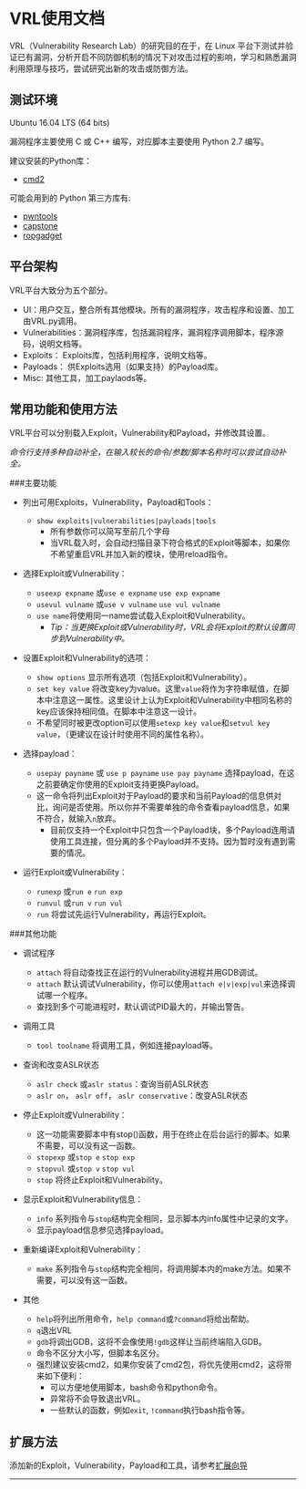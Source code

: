# VRL使用文档

VRL（Vulnerability Research Lab）的研究目的在于，在 Linux 平台下测试并验证已有漏洞，分析开启不同防御机制的情况下对攻击过程的影响，学习和熟悉漏洞利用原理与技巧，尝试研究出新的攻击或防御方法。

## 测试环境
Ubuntu 16.04 LTS (64 bits)    

漏洞程序主要使用 C 或 C++ 编写，对应脚本主要使用 Python 2.7 编写。   

建议安装的Python库：

- [cmd2](https://pythonhosted.org/cmd2/)

可能会用到的 Python 第三方库有:   

- [pwntools](https://github.com/Gallopsled/pwntools)
- [capstone](https://github.com/aquynh/capstone)
- [ropgadget](https://github.com/JonathanSalwan/ROPgadget)

## 平台架构
VRL平台大致分为五个部分。

- UI：用户交互，整合所有其他模块。所有的漏洞程序，攻击程序和设置、加工由VRL.py调用。
- Vulnerabilities：漏洞程序库，包括漏洞程序，漏洞程序调用脚本，程序源码，说明文档等。
- Exploits： Exploits库，包括利用程序，说明文档等。
- Payloads： 供Exploits选用（如果支持）的Payload库。
- Misc: 其他工具，加工paylaods等。

## 常用功能和使用方法

VRL平台可以分别载入Exploit，Vulnerability和Payload，并修改其设置。

*命令行支持多种自动补全，在输入较长的命令/参数/脚本名称时可以尝试自动补全。*

###主要功能

+ 列出可用Exploits，Vulnerability，Payload和Tools：
    + `show exploits|vulnerabilities|payloads|tools`
        - 所有参数你可以简写至前几个字母
        - 当VRL载入时，会自动扫描目录下符合格式的Exploit等脚本，如果你不希望重启VRL并加入新的模块，使用reload指令。

+ 选择Exploit或Vulnerability：
    + `useexp expname` 或`use e expname` `use exp expname`
    + `usevul vulname` 或`use v vulname` `use vul vulname`
    + `use name`将使用同一name尝试载入Exploit和Vulnerability。
        + *Tip：当更换Exploit或Vulnerability时，VRL会将Exploit的默认设置同步到Vulnerability中。*
        
+ 设置Exploit和Vulnerability的选项：
    + `show options` 显示所有选项（包括Exploit和Vulnerability）。
    + `set key value` 将改变key为value。这里`value`将作为字符串赋值，在脚本中注意这一属性。这里设计上认为Exploit和Vulnerability中相同名称的key应该保持相同值。在脚本中注意这一设计。
    + 不希望同时被更改option可以使用`setexp key value`和`setvul key value`，（更建议在设计时使用不同的属性名称）。

+ 选择payload：
    + `usepay payname` 或 `use p payname` `use pay payname` 选择payload，在这之前要确定你使用的Exploit支持更换Payload。
    + 这一命令将列出Exploit对于Payload的要求和当前Payload的信息供对比，询问是否使用。所以你并不需要单独的命令查看payload信息，如果不符合，就输入`n`放弃。
        + 目前仅支持一个Exploit中只包含一个Payload块，多个Payload连用请使用工具连接，但分离的多个Payload并不支持。因为暂时没有遇到需要的情况。

+ 运行Exploit或Vulnerability：
    + `runexp` 或`run e` `run exp`
    + `runvul` 或`run v` `run vul`
    + `run` 将尝试先运行Vulnerability，再运行Exploit。

###其他功能

+ 调试程序
    + `attach` 将自动查找正在运行的Vulnerability进程并用GDB调试。
    + `attach` 默认调试Vulnerability，你可以使用`attach e|v|exp|vul`来选择调试哪一个程序。
    + 查找到多个可能进程时，默认调试PID最大的，并输出警告。

+ 调用工具
    + `tool toolname` 将调用工具，例如连接payload等。

+ 查询和改变ASLR状态
    + `aslr check` 或`aslr status`：查询当前ASLR状态
    + `aslr on`， `aslr off`， `aslr conservative`：改变ASLR状态

+ 停止Exploit或Vulnerability：
    + 这一功能需要脚本中有stop()函数，用于在终止在后台运行的脚本。如果不需要，可以没有这一函数。
    + `stopexp` 或`stop e` `stop exp`
    + `stopvul` 或`stop v` `stop vul`
    + `stop` 将终止Exploit和Vulnerability。

+ 显示Exploit和Vulnerability信息：
    + `info` 系列指令与`stop`结构完全相同，显示脚本内info属性中记录的文字。
    + 显示payload信息参见选择payload。
    
+ 重新编译Exploit和Vulnerability：
    + `make` 系列指令与`stop`结构完全相同，将调用脚本内的make方法。如果不需要，可以没有这一函数。

+ 其他
    + `help`将列出所用命令，`help command`或`?command`将给出帮助。
    + `q`退出VRL
    + `gdb`将调出GDB，这将不会像使用`!gdb`这样让当前终端陷入GDB。
    + 命令不区分大小写，但脚本名区分。
    + 强烈建议安装cmd2，如果你安装了cmd2包，将优先使用cmd2，这将带来如下便利：
        + 可以方便地使用脚本，bash命令和python命令。
        + 异常将不会导致退出VRL。
        + 一些默认的函数，例如`exit`, `!command`执行bash指令等。


## 扩展方法

添加新的Exploit，Vulnerability，Payload和工具，请参考[扩展向导](documents/扩展向导.md)

---

